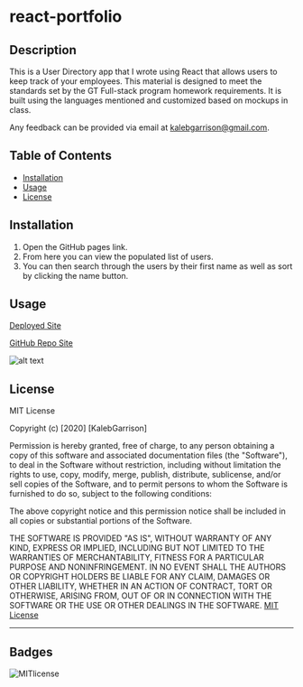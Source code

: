 # react-portfolio

## Description 
This is a User Directory app that I wrote using React that allows users to keep track of your employees. This material is designed to meet the standards set by the GT Full-stack program homework requirements. It is built using the languages mentioned and customized based on mockups in class. 

Any feedback can be provided via email at [kalebgarrison@gmail.com](mailto:kalebgarrison@gmail.com).


## Table of Contents 

* [Installation](#installation)
* [Usage](#usage)
* [License](#license)


## Installation

1. Open the GitHub pages link. 
2. From here you can view the populated list of users. 
3. You can then search through the users by their first name as well as sort by clicking the name button.

## Usage 

[Deployed Site](https://kalebgarrison.github.io/gt-user-directory/)

[GitHub Repo Site](https://github.com/kalebgarrison/gt-user-directory)

![alt text](./images/about.png) 




## License

MIT License

Copyright (c) [2020] [KalebGarrison]

Permission is hereby granted, free of charge, to any person obtaining a copy
of this software and associated documentation files (the "Software"), to deal
in the Software without restriction, including without limitation the rights
to use, copy, modify, merge, publish, distribute, sublicense, and/or sell
copies of the Software, and to permit persons to whom the Software is
furnished to do so, subject to the following conditions:

The above copyright notice and this permission notice shall be included in all
copies or substantial portions of the Software.

THE SOFTWARE IS PROVIDED "AS IS", WITHOUT WARRANTY OF ANY KIND, EXPRESS OR
IMPLIED, INCLUDING BUT NOT LIMITED TO THE WARRANTIES OF MERCHANTABILITY,
FITNESS FOR A PARTICULAR PURPOSE AND NONINFRINGEMENT. IN NO EVENT SHALL THE
AUTHORS OR COPYRIGHT HOLDERS BE LIABLE FOR ANY CLAIM, DAMAGES OR OTHER
LIABILITY, WHETHER IN AN ACTION OF CONTRACT, TORT OR OTHERWISE, ARISING FROM,
OUT OF OR IN CONNECTION WITH THE SOFTWARE OR THE USE OR OTHER DEALINGS IN THE
SOFTWARE. [MIT License](https://choosealicense.com/licenses/mit/#)


---

## Badges

![MITlicense](https://img.shields.io/badge/license-MIT-green)
